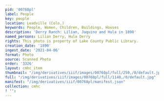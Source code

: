 ```yaml
---
pid: '00768pl'
label: People
key: people
location: Leadville (Colo.)
keywords: People, Women, Children, Buildings, Houses
description: 'Derry Ranch: Lilian, Jaquino and Hula in 1890'
named_persons: Lilian Derry, Hula Derry
rights: This photo is property of Lake County Public Library.
creation_date: '1890'
ingest_date: '2021-04-06'
format: Photo
source: Scanned Photo
order: '3326'
layout: cmhc_item
thumbnail: "/img/derivatives/iiif/images/00768pl/full/250,/0/default.jpg"
full: "/img/derivatives/iiif/images/00768pl/full/1140,/0/default.jpg"
manifest: "/img/derivatives/iiif/00768pl/manifest.json"
collection: cmhc
! '': 
---
```

